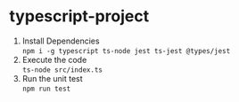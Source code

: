 # typescript-project
1. Install Dependencies <br>
`npm i -g typescript ts-node jest ts-jest @types/jest` 
2. Execute the code <br>
`ts-node src/index.ts`
3. Run the unit test <br>
`npm run test`